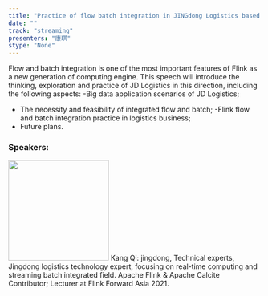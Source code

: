```yaml
---
title: "Practice of flow batch integration in JINGdong Logistics based on Apache Flink"
date: "" 
track: "streaming"
presenters: "康琪"
stype: "None"
---
```

Flow and batch integration is one of the most important features of Flink as a new generation of computing engine. This speech will introduce the thinking, exploration and practice of JD Logistics in this direction, including the following aspects:
-Big data application scenarios of JD Logistics;
- The necessity and feasibility of integrated flow and batch;
-Flink flow and batch integration practice in logistics business;
- Future plans.
 ### Speakers: 
 <img src="images/speaker/1057.png" width="200" />
 Kang Qi: jingdong, Technical experts, Jingdong logistics technology expert, focusing on real-time computing and streaming batch integrated field.
Apache Flink & Apache Calcite Contributor; Lecturer at Flink Forward Asia 2021.
 